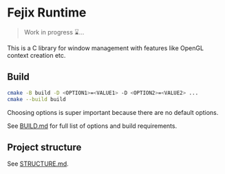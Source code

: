 # Fejix Runtime

> Work in progress ⌛...

This is a C library for window management with features like OpenGL context
creation etc.

## Build

```sh
cmake -B build -D <OPTION1>=<VALUE1> -D <OPTION2>=<VALUE2> ...
cmake --build build
```

Choosing options is super important because there are no default options.

See [BUILD.md](./BUILD.md) for full list of options and build requirements.

## Project structure

See [STRUCTURE.md](./STRUCTURE.md).